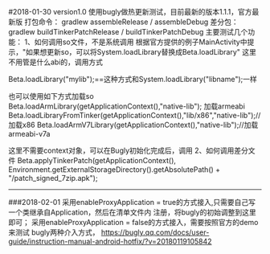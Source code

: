 #2018-01-30
version1.0
使用bugly做热更新测试，目前最新的版本1.1.1，官方最新版
打包命令：
gradlew assembleRelease / assembleDebug
差分包：
gradlew buildTinkerPatchRelease / buildTinkerPatchDebug
主要测试几个功能：
1、如何调用so文件，不是系统调用
根据官方提供的例子MainActivity中提示，"如果想更新so，可以将System.loadLibrary替换成Beta.loadLibrary"
这里不用管是什么abi的，调用方式

 Beta.loadLibrary("mylib");==这种方式和System.loadLibrary("libname");一样
 
 也可以使用如下方式加载so
  Beta.loadArmLibrary(getApplicationContext(),"native-lib"); 加载armeabi
  Beta.loadLibraryFromTinker(getApplicationContext(),"lib/x86","native-lib");//加载x86
  Beta.loadArmV7Library(getApplicationContext(),"native-lib");//加载armeabi-v7a
 
 这里不需要context对象，可以在Bugly初始化完成后，调用
2、如何调用差分文件
Beta.applyTinkerPatch(getApplicationContext(), Environment.getExternalStorageDirectory().getAbsolutePath() + "/patch_signed_7zip.apk");


************************************
###2018-02-01
 采用enableProxyApplication = true的方式接入,只需要自己写一个类继承自Application，然后在清单文件内
 注册，将bugly的初始调整到这里即可；
  采用enableProxyApplication = false的方式接入，需要按照官方的demo来测试
bugly两种介入方式，
https://bugly.qq.com/docs/user-guide/instruction-manual-android-hotfix/?v=20180119105842

